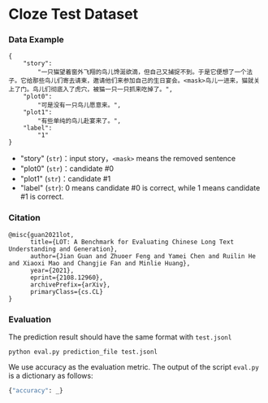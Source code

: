 # Cloze Test Dataset

### Data Example

```
{
	"story": 
		"一只猫望着窗外飞翔的鸟儿馋涎欲滴，但自己又捕捉不到。于是它便想了一个法子。它给那些鸟儿们寄去请柬，邀请他们来参加自己的生日宴会。<mask>鸟儿一进来，猫就关上了门。鸟儿们彻底入了虎穴，被猫一只一只抓来吃掉了。", 
	"plot0": 
		"可是没有一只鸟儿愿意来。", 
	"plot1": 
		"有些单纯的鸟儿赴宴来了。", 
	"label": 
		"1"
}
```

- "story" (`str`)：input story，`<mask>` means the removed sentence
- "plot0" (`str`)：candidate #0
- "plot1" (`str`)：candidate #1
- "label" (`str`): 0 means candidate #0 is correct, while 1 means candidate #1 is correct.



### Citation

```
@misc{guan2021lot,
      title={LOT: A Benchmark for Evaluating Chinese Long Text Understanding and Generation}, 
      author={Jian Guan and Zhuoer Feng and Yamei Chen and Ruilin He and Xiaoxi Mao and Changjie Fan and Minlie Huang},
      year={2021},
      eprint={2108.12960},
      archivePrefix={arXiv},
      primaryClass={cs.CL}
}
```



### Evaluation

The prediction result should have the same format with `test.jsonl`

```shell
python eval.py prediction_file test.jsonl
```



We use accuracy as the evaluation metric. The output of the script `eval.py` is a dictionary as follows:

```python
{"accuracy": _}
```

